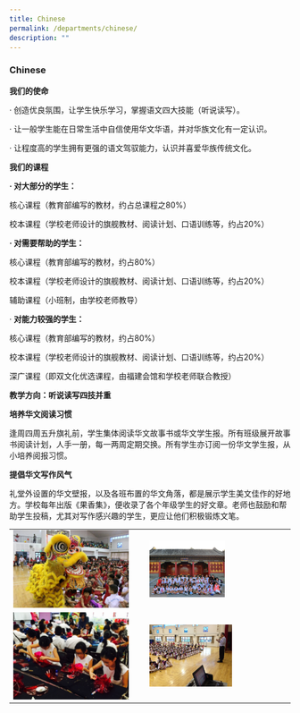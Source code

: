 ```yaml
---
title: Chinese
permalink: /departments/chinese/
description: ""
---
```

### Chinese 

**我们的使命**  
  
· 创造优良氛围，让学生快乐学习，掌握语文四大技能（听说读写）。  
  
· 让一般学生能在日常生活中自信使用华文华语，并对华族文化有一定认识。  
  
· 让程度高的学生拥有更强的语文驾驭能力，认识并喜爱华族传统文化。  
  
**我们的课程**  
  
**· 对大部分的学生：**  
  
核心课程（教育部编写的教材，约占总课程之80%）  
  
校本课程（学校老师设计的旗舰教材、阅读计划、口语训练等，约占20%）  
  
**· 对需要帮助的学生：**  
  
核心课程（教育部编写的教材，约占80%）  
  
校本课程（学校老师设计的旗舰教材、阅读计划、口语训练等，约占20%）  
  
辅助课程（小班制，由学校老师教导）  
  
· **对能力较强的学生：**  
  
核心课程（教育部编写的教材，约占80%）  
  
校本课程（学校老师设计的旗舰教材、阅读计划、口语训练等，约占20%）  
  
深广课程（即双文化优选课程，由福建会馆和学校老师联合教授）  
  
  
**教学方向：听说读写四技并重**  
  
**培养华文阅读习惯**  
  
逢周四周五升旗礼前，学生集体阅读华文故事书或华文学生报。所有班级展开故事书阅读计划，人手一册，每一两周定期交换。所有学生亦订阅一份华文学生报，从小培养阅报习惯。  
  
**提倡华文写作风气**  
  
礼堂外设置的华文壁报，以及各班布置的华文角落，都是展示学生美文佳作的好地方。学校每年出版《果香集》，便收录了各个年级学生的好文章。老师也鼓励和帮助学生投稿，尤其对写作感兴趣的学生，更应让他们积极锻炼文笔。

|  |  |
|---|---|
| <img src="/images/cny1.jpg" style="width:90%">   | <img src="/images/cny2.jpg" style="width:55%"> |
| <img src="/images/cny3.jpg" style="width:90%"> | <img src="/images/cny4.jpg" style="width:60%"> |